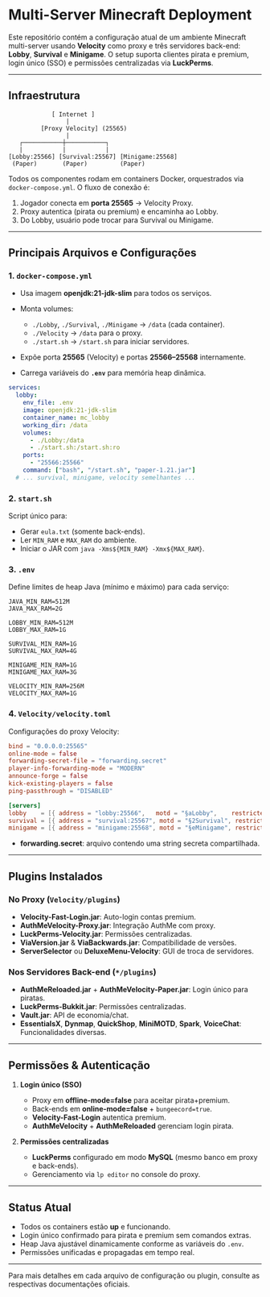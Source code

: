 # Multi-Server Minecraft Deployment

Este repositório contém a configuração atual de um ambiente Minecraft multi-server usando **Velocity** como proxy e três servidores back-end: **Lobby**, **Survival** e **Minigame**. O setup suporta clientes pirata e premium, login único (SSO) e permissões centralizadas via **LuckPerms**.

---

## Infraestrutura

```text
            [ Internet ]
                |
         [Proxy Velocity] (25565)
                |
   ┌───────────┼───────────┐
   |           |           |
[Lobby:25566] [Survival:25567] [Minigame:25568]
 (Paper)       (Paper)         (Paper)
```

Todos os componentes rodam em containers Docker, orquestrados via `docker-compose.yml`. O fluxo de conexão é:

1. Jogador conecta em **porta 25565** → Velocity Proxy.
2. Proxy autentica (pirata ou premium) e encaminha ao Lobby.
3. Do Lobby, usuário pode trocar para Survival ou Minigame.

---

## Principais Arquivos e Configurações

### 1. `docker-compose.yml`

* Usa imagem **openjdk:21-jdk-slim** para todos os serviços.
* Monta volumes:

  * `./Lobby`, `./Survival`, `./Minigame` → `/data` (cada container).
  * `./Velocity` → `/data` para o proxy.
  * `./start.sh` → `/start.sh` para iniciar servidores.
* Expõe porta **25565** (Velocity) e portas **25566–25568** internamente.
* Carrega variáveis do **`.env`** para memória heap dinâmica.

```yaml
services:
  lobby:
    env_file: .env
    image: openjdk:21-jdk-slim
    container_name: mc_lobby
    working_dir: /data
    volumes:
      - ./Lobby:/data
      - ./start.sh:/start.sh:ro
    ports:
      - "25566:25566"
    command: ["bash", "/start.sh", "paper-1.21.jar"]
  # ... survival, minigame, velocity semelhantes ...
```

### 2. `start.sh`

Script único para:

* Gerar `eula.txt` (somente back-ends).
* Ler `MIN_RAM` e `MAX_RAM` do ambiente.
* Iniciar o JAR com `java -Xms${MIN_RAM} -Xmx${MAX_RAM}`.

### 3. `.env`

Define limites de heap Java (mínimo e máximo) para cada serviço:

```dotenv
JAVA_MIN_RAM=512M
JAVA_MAX_RAM=2G

LOBBY_MIN_RAM=512M
LOBBY_MAX_RAM=1G

SURVIVAL_MIN_RAM=1G
SURVIVAL_MAX_RAM=4G

MINIGAME_MIN_RAM=1G
MINIGAME_MAX_RAM=3G

VELOCITY_MIN_RAM=256M
VELOCITY_MAX_RAM=1G
```

### 4. `Velocity/velocity.toml`

Configurações do proxy Velocity:

```toml
bind = "0.0.0.0:25565"
online-mode = false
forwarding-secret-file = "forwarding.secret"
player-info-forwarding-mode = "MODERN"
announce-forge = false
kick-existing-players = false
ping-passthrough = "DISABLED"

[servers]
lobby    = [{ address = "lobby:25566",   motd = "§aLobby",    restricted = false }]
survival = [{ address = "survival:25567", motd = "§2Survival", restricted = false }]
minigame = [{ address = "minigame:25568", motd = "§eMinigame", restricted = false }]
```

* **forwarding.secret**: arquivo contendo uma string secreta compartilhada.

---

## Plugins Instalados

### No Proxy (`Velocity/plugins`)

* **Velocity-Fast-Login.jar**: Auto-login contas premium.
* **AuthMeVelocity-Proxy.jar**: Integração AuthMe com proxy.
* **LuckPerms-Velocity.jar**: Permissões centralizadas.
* **ViaVersion.jar** & **ViaBackwards.jar**: Compatibilidade de versões.
* **ServerSelector** ou **DeluxeMenu-Velocity**: GUI de troca de servidores.

### Nos Servidores Back-end (`*/plugins`)

* **AuthMeReloaded.jar** + **AuthMeVelocity-Paper.jar**: Login único para piratas.
* **LuckPerms-Bukkit.jar**: Permissões centralizadas.
* **Vault.jar**: API de economia/chat.
* **EssentialsX**, **Dynmap**, **QuickShop**, **MiniMOTD**, **Spark**, **VoiceChat**: Funcionalidades diversas.

---

## Permissões & Autenticação

1. **Login único (SSO)**

   * Proxy em **offline-mode=false** para aceitar pirata+premium.
   * Back-ends em **online-mode=false** + `bungeecord=true`.
   * **Velocity-Fast-Login** autentica premium.
   * **AuthMeVelocity** + **AuthMeReloaded** gerenciam login pirata.

2. **Permissões centralizadas**

   * **LuckPerms** configurado em modo **MySQL** (mesmo banco em proxy e back-ends).
   * Gerenciamento via `lp editor` no console do proxy.

---

## Status Atual

* Todos os containers estão **up** e funcionando.
* Login único confirmado para pirata e premium sem comandos extras.
* Heap Java ajustável dinamicamente conforme as variáveis do `.env`.
* Permissões unificadas e propagadas em tempo real.

---

Para mais detalhes em cada arquivo de configuração ou plugin, consulte as respectivas documentações oficiais.
